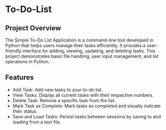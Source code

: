 # To-Do-List
## Project Overview
The Simple To-Do List Application is a command-line tool developed in Python that helps users manage their tasks efficiently. It provides a user-friendly interface for adding, viewing, updating, and deleting tasks. This project demonstrates basic file handling, user input management, and list operations in Python.

## Features
- Add Task: Add new tasks to your to-do list.
- View Tasks: Display all current tasks with their respective numbers.
- Delete Task: Remove a specific task from the list.
- Mark Task as Complete: Mark tasks as completed and visually indicate their status.
- Save and Load Tasks: Persist tasks between sessions by saving to and loading from a text file.
